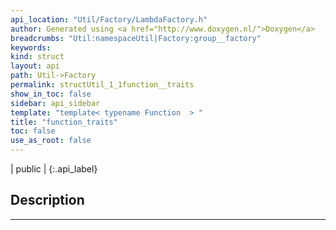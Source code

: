 ```yaml
---
api_location: "Util/Factory/LambdaFactory.h"
author: Generated using <a href="http://www.doxygen.nl/">Doxygen</a>
breadcrumbs: "Util:namespaceUtil|Factory:group__factory"
keywords: 
kind: struct
layout: api
path: Util->Factory
permalink: structUtil_1_1function__traits
show_in_toc: false
sidebar: api_sidebar
template: "template< typename Function  > "
title: "function_traits"
toc: false
use_as_root: false
---
```


| public |
{:.api_label}

## Description





-------------------------------------------------------------------

